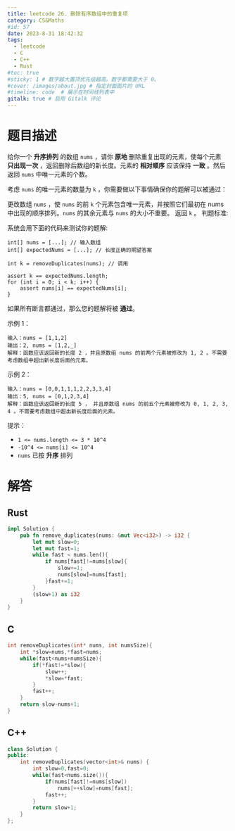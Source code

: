 ```yaml
---
title: leetcode 26. 删除有序数组中的重复项
category: CS&Maths
#id: 57
date: 2023-8-31 18:42:32
tags: 
  - leetcode
  - C
  - C++
  - Rust
#toc: true
#sticky: 1 # 数字越大置顶优先级越高。数字都需要大于 0。
#cover: /images/about.jpg # 指定封面图片的 URL
#timeline: code  # 展示在时间线列表中
gitalk: true # 启用 Gitalk 评论
---
```

# 题目描述

给你一个 **升序排列** 的数组 `nums` ，请你 **原地** 删除重复出现的元素，使每个元素 **只出现一次** ，返回删除后数组的新长度。元素的 **相对顺序** 应该保持 **一致** 。然后返回 `nums` 中唯一元素的个数。


考虑 `nums` 的唯一元素的数量为 `k` ，你需要做以下事情确保你的题解可以被通过：

更改数组 `nums` ，使 `nums` 的前 `k` 个元素包含唯一元素，并按照它们最初在 nums 中出现的顺序排列。`nums` 的其余元素与 `nums` 的大小不重要。
返回 `k` 。
判题标准:

系统会用下面的代码来测试你的题解:
```
int[] nums = [...]; // 输入数组
int[] expectedNums = [...]; // 长度正确的期望答案

int k = removeDuplicates(nums); // 调用

assert k == expectedNums.length;
for (int i = 0; i < k; i++) {
    assert nums[i] == expectedNums[i];
}
```
如果所有断言都通过，那么您的题解将被 **通过**。

 

示例 1：
```
输入：nums = [1,1,2]
输出：2, nums = [1,2,_]
解释：函数应该返回新的长度 2 ，并且原数组 nums 的前两个元素被修改为 1, 2 。不需要考虑数组中超出新长度后面的元素。
```
示例 2：
```
输入：nums = [0,0,1,1,1,2,2,3,3,4]
输出：5, nums = [0,1,2,3,4]
解释：函数应该返回新的长度 5 ， 并且原数组 nums 的前五个元素被修改为 0, 1, 2, 3, 4 。不需要考虑数组中超出新长度后面的元素。
```

提示：

* `1 <= nums.length <= 3 * 10^4`
* `-10^4 <= nums[i] <= 10^4`
* `nums` 已按 **升序** 排列


# 解答
## Rust

```Rust
impl Solution {
    pub fn remove_duplicates(nums: &mut Vec<i32>) -> i32 {
        let mut slow=0;
        let mut fast=1;
        while fast < nums.len(){
            if nums[fast]!=nums[slow]{
                slow+=1;
                nums[slow]=nums[fast];
            }fast+=1;
        }
        (slow+1) as i32
    }
}
```

## C

```C
int removeDuplicates(int* nums, int numsSize){
    int *slow=nums,*fast=nums;
    while(fast<nums+numsSize){
        if(*fast!=*slow){
            slow++;
            *slow=*fast;
        }            
        fast++;
    }
    return slow-nums+1;
}
```

## C++

```C++
class Solution {
public:
    int removeDuplicates(vector<int>& nums) {
        int slow=0,fast=0;
        while(fast<nums.size()){
            if(nums[fast]!=nums[slow])
                nums[++slow]=nums[fast];
            fast++;
        }
        return slow+1;
    }
};
```